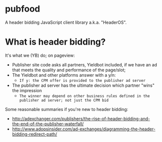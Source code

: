 # pubfood

A header bidding JavaScript client library a.k.a. "HeaderOS".

# What is header bidding?

It's what we (YB) do; on pageview:

- Publisher site code asks all partners, Yieldbot included, if we have an ad that meets the quality and performance of the page/slot;
- The Yieldbot and other platforms answer with a y/n:
    - `If y: the CPM offer is provided to the publisher ad server`
- The publisher ad server has the ultimate decision which partner "wins" the impression
    - `The winner may depend on other business rules defined in the publisher ad server; not just the CPM bid`

Some reasonable summaries if you're new to header bidding:

- http://adexchanger.com/publishers/the-rise-of-header-bidding-and-the-end-of-the-publisher-waterfall/
- http://www.adopsinsider.com/ad-exchanges/diagramming-the-header-bidding-redirect-path/

